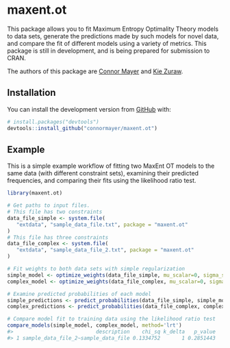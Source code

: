 
<!-- README.md is generated from README.Rmd. Please edit that file -->

# maxent.ot

<!-- badges: start -->
<!-- badges: end -->

This package allows you to fit Maximum Entropy Optimality Theory models
to data sets, generate the predictions made by such models for novel
data, and compare the fit of different models using a variety of
metrics. This package is still in development, and is being prepared for
submission to CRAN.

The authors of this package are [Connor Mayer](http://connormayer.com)
and [Kie Zuraw](https://linguistics.ucla.edu/people/zuraw/).

## Installation

<!--You can install the released version of maxent.ot from [CRAN](https://CRAN.R-project.org) with:

``` r
install.packages("maxent.ot")
```
-->

You can install the development version from
[GitHub](https://github.com/) with:

``` r
# install.packages("devtools")
devtools::install_github("connormayer/maxent.ot")
```

## Example

This is a simple example workflow of fitting two MaxEnt OT models to the
same data (with different constraint sets), examining their predicted
frequencies, and comparing their fits using the likelihood ratio test.

``` r
library(maxent.ot)

# Get paths to input files.
# This file has two constraints
data_file_simple <- system.file(
   "extdata", "sample_data_file.txt", package = "maxent.ot"
)
# This file has three constraints
data_file_complex <- system.file(
   "extdata", "sample_data_file_2.txt", package = "maxent.ot"
)

# Fit weights to both data sets with simple regularization
simple_model <- optimize_weights(data_file_simple, mu_scalar=0, sigma_scalar=10)
complex_model <- optimize_weights(data_file_complex, mu_scalar=0, sigma_scalar=10)

# Examine predicted probabilities of each model
simple_predictions <- predict_probabilities(data_file_simple, simple_model$weights)
complex_predictions <- predict_probabilities(data_file_complex, complex_model$weights)

# Compare model fit to training data using the likelihood ratio test
compare_models(simple_model, complex_model, method='lrt')
#>                           description    chi_sq k_delta   p_value
#> 1 sample_data_file_2~sample_data_file 0.1334752       1 0.2851443
```

<!--What is special about using `README.Rmd` instead of just `README.md`? You can include R chunks like so:


```r
summary(cars)
#>      speed           dist       
#>  Min.   : 4.0   Min.   :  2.00  
#>  1st Qu.:12.0   1st Qu.: 26.00  
#>  Median :15.0   Median : 36.00  
#>  Mean   :15.4   Mean   : 42.98  
#>  3rd Qu.:19.0   3rd Qu.: 56.00  
#>  Max.   :25.0   Max.   :120.00
```

You'll still need to render `README.Rmd` regularly, to keep `README.md` up-to-date. `devtools::build_readme()` is handy for this. You could also use GitHub Actions to re-render `README.Rmd` every time you push. An example workflow can be found here: <https://github.com/r-lib/actions/tree/master/examples>.

You can also embed plots, for example:

<img src="man/figures/README-pressure-1.png" width="100%" />

In that case, don't forget to commit and push the resulting figure files, so they display on GitHub and CRAN. -->
